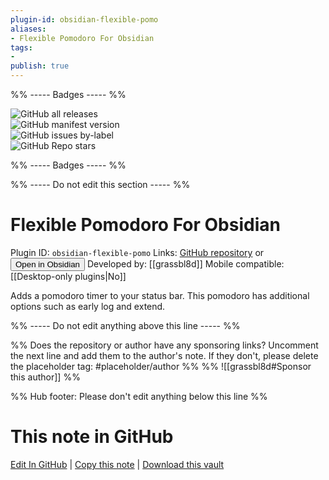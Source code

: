 ```yaml
---
plugin-id: obsidian-flexible-pomo
aliases:
- Flexible Pomodoro For Obsidian
tags: 
- 
publish: true
---
```


%% ----- Badges ----- %%

![GitHub all releases](https://img.shields.io/github/downloads/grassbl8d/flexible-pomo-obsidian/total?color=573E7A&logo=github&style=for-the-badge)   
![GitHub manifest version](https://img.shields.io/github/manifest-json/v/grassbl8d/flexible-pomo-obsidian?color=573E7A&logo=github&style=for-the-badge)   
![GitHub issues by-label](https://img.shields.io/github/issues/grassbl8d/flexible-pomo-obsidian/help%20wanted?color=573E7A&logo=github&style=for-the-badge)   
![GitHub Repo stars](https://img.shields.io/github/stars/grassbl8d/flexible-pomo-obsidian?color=573E7A&logo=github&style=for-the-badge)

%% ----- Badges ----- %%

%% ----- Do not edit this section ----- %%

# Flexible Pomodoro For Obsidian

Plugin ID: `obsidian-flexible-pomo`
Links: [GitHub repository](https://github.com/grassbl8d/flexible-pomo-obsidian) or [<button id=HH>Open in Obsidian</button>](obsidian://goto-plugin?id=obsidian-flexible-pomo)
Developed by: [[grassbl8d]]
Mobile compatible: [[Desktop-only plugins|No]]

Adds a pomodoro timer to your status bar. This pomodoro has additional options such as early log and extend.

%% ----- Do not edit anything above this line ----- %% 

%% Does the repository or author have any sponsoring links? Uncomment the next line and add them to the author's note. If they don't, please delete the placeholder tag: #placeholder/author %%
%% ![[grassbl8d#Sponsor this author]] %%

%% Hub footer: Please don't edit anything below this line %%

# This note in GitHub

<span class="git-footer">[Edit In GitHub](https://github.dev/obsidian-community/obsidian-hub/blob/main/02%20-%20Community%20Expansions/02.05%20All%20Community%20Expansions/Plugins/obsidian-flexible-pomo.md "git-hub-edit-note") | [Copy this note](https://raw.githubusercontent.com/obsidian-community/obsidian-hub/main/02%20-%20Community%20Expansions/02.05%20All%20Community%20Expansions/Plugins/obsidian-flexible-pomo.md "git-hub-copy-note") | [Download this vault](https://github.com/obsidian-community/obsidian-hub/archive/refs/heads/main.zip "git-hub-download-vault") </span>